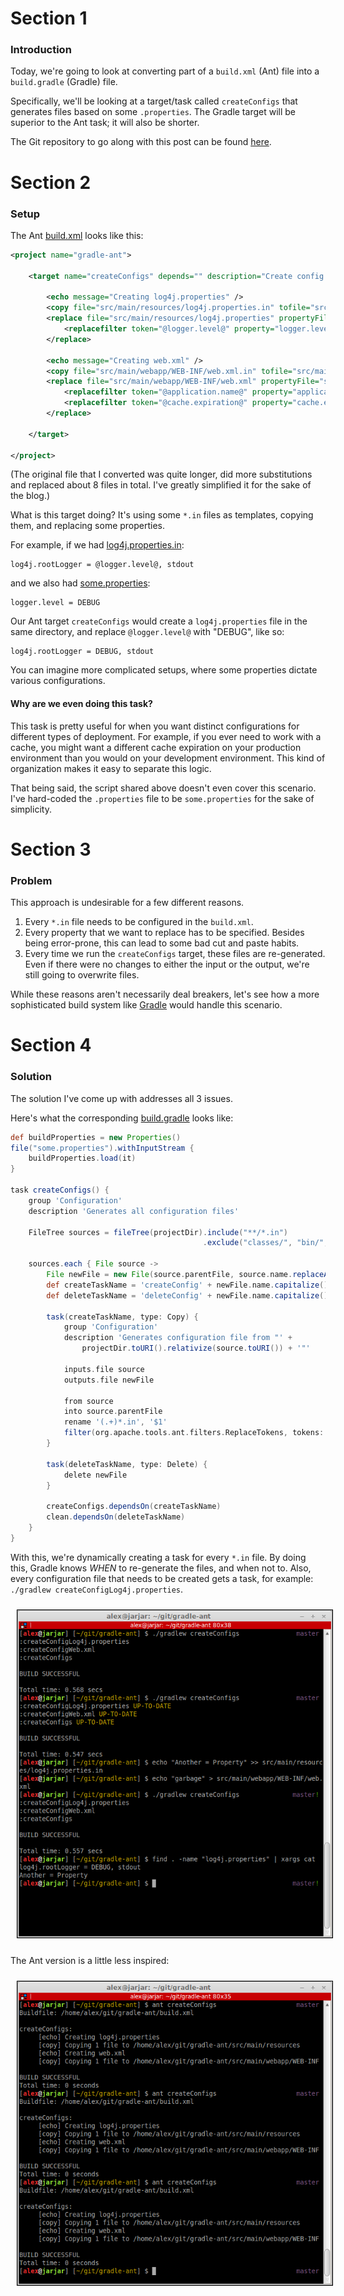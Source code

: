 # Section 1

### Introduction

Today, we're going to look at converting part of a `build.xml` (Ant) file
into a `build.gradle` (Gradle) file.

Specifically, we'll be looking at a target/task called `createConfigs` that
generates files based on some `.properties`. The Gradle target will be
superior to the Ant task; it will also be shorter.

The Git repository to go along with this post can be found
[here](https://github.com/selesse/gradle-ant).

# Section 2

### Setup

The Ant [build.xml](https://github.com/selesse/gradle-ant/blob/master/build.xml)
looks like this:

```xml
<project name="gradle-ant">

    <target name="createConfigs" depends="" description="Create config files">

        <echo message="Creating log4j.properties" />
        <copy file="src/main/resources/log4j.properties.in" tofile="src/main/resources/log4j.properties" overwrite="true" />
        <replace file="src/main/resources/log4j.properties" propertyFile="some.properties">
            <replacefilter token="@logger.level@" property="logger.level" />
        </replace>

        <echo message="Creating web.xml" />
        <copy file="src/main/webapp/WEB-INF/web.xml.in" tofile="src/main/webapp/WEB-INF/web.xml" overwrite="true" />
        <replace file="src/main/webapp/WEB-INF/web.xml" propertyFile="some.properties">
            <replacefilter token="@application.name@" property="application.name" />
            <replacefilter token="@cache.expiration@" property="cache.expiration" />
        </replace>

    </target>

</project>
```

(The original file that I converted was quite longer, did more substitutions
and replaced about 8 files in total. I've greatly simplified it for the sake
of the blog.)

What is this target doing? It's using some `*.in` files as templates,
copying them, and replacing some properties.

For example, if we had [log4j.properties.in](https://github.com/selesse/gradle-ant/blob/master/src/main/resources/log4j.properties.in):

    log4j.rootLogger = @logger.level@, stdout

and we also had [some.properties](https://github.com/selesse/gradle-ant/blob/master/some.properties):

    logger.level = DEBUG

Our Ant target `createConfigs` would create a `log4j.properties` file in the
same directory, and replace `@logger.level@` with "DEBUG", like so:

    log4j.rootLogger = DEBUG, stdout

You can imagine more complicated setups, where some properties dictate various
configurations.

#### Why are we even doing this task?

This task is pretty useful for when you want distinct configurations for
different types of deployment. For example, if you ever need to work with a
cache, you might want a different cache expiration on your production
environment than you would on your development environment. This kind of
organization makes it easy to separate this logic.

That being said, the script shared above doesn't even cover this scenario.
I've hard-coded the `.properties` file to be `some.properties` for the sake
of simplicity.

# Section 3

### Problem

This approach is undesirable for a few different reasons.

1. Every `*.in` file needs to be configured in the `build.xml`.
2. Every property that we want to replace has to be specified. Besides being
   error-prone, this can lead to some bad cut and paste habits.
3. Every time we run the `createConfigs` target, these files are re-generated.
   Even if there were no changes to either the input or the output,
   we're still going to overwrite files.

While these reasons aren't necessarily deal breakers, let's see how a more
sophisticated build system like [Gradle](http://gradle.org) would handle this
scenario.

# Section 4

### Solution

The solution I've come up with addresses all 3 issues.

Here's what the corresponding
[build.gradle](https://github.com/selesse/gradle-ant/blob/master/build.gradle)
looks like:

```groovy
def buildProperties = new Properties()
file("some.properties").withInputStream {
    buildProperties.load(it)
}

task createConfigs() {
    group 'Configuration'
    description 'Generates all configuration files'

    FileTree sources = fileTree(projectDir).include("**/*.in")
                                           .exclude("classes/", "bin/", "build/")

    sources.each { File source ->
        File newFile = new File(source.parentFile, source.name.replaceAll("\\.in", ""))
        def createTaskName = 'createConfig' + newFile.name.capitalize()
        def deleteTaskName = 'deleteConfig' + newFile.name.capitalize()

        task(createTaskName, type: Copy) {
            group 'Configuration'
            description 'Generates configuration file from "' +
                projectDir.toURI().relativize(source.toURI()) + '"'

            inputs.file source
            outputs.file newFile

            from source
            into source.parentFile
            rename '(.+)*.in', '$1'
            filter(org.apache.tools.ant.filters.ReplaceTokens, tokens: buildProperties)
        }

        task(deleteTaskName, type: Delete) {
            delete newFile
        }

        createConfigs.dependsOn(createTaskName)
        clean.dependsOn(deleteTaskName)
    }
}
```

With this, we're dynamically creating a task for every `*.in` file. By
doing this, Gradle knows *WHEN* to re-generate the files, and when not to.
Also, every configuration file that needs to be created gets a task,
for example: `./gradlew createConfigLog4j.properties`.

<!-- oh yeah, I went there. -->
<style type="text/css">
  img {
    border: 1px solid black;
    margin: 10px 10px;
  }
</style>

![Gradle task regeneration](/assets/8-gradle.png)

The Ant version is a little less inspired:

![Ant target results](/assets/8-ant.png)
